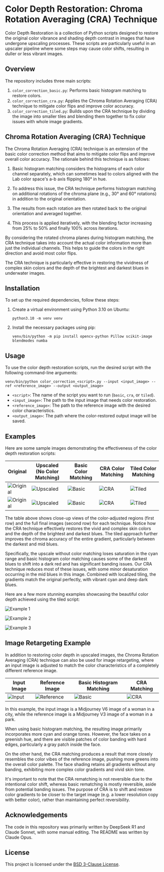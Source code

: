 # Color Depth Restoration: Chroma Rotation Averaging (CRA) Technique

Color Depth Restoration is a collection of Python scripts designed to restore the original color vibrance and shading depth contrast in images that have undergone upscaling processes. These scripts are particularly useful in an upscaler pipeline where some steps may cause color shifts, resulting in duller or less vibrant images.

## Overview

The repository includes three main scripts:

1. `color_correction_basic.py`: Performs basic histogram matching to restore colors.
2. `color_correction_cra.py`: Applies the Chroma Rotation Averaging (CRA) technique to mitigate color flips and improve color accuracy.
3. `color_correction_tiled.py`: Builds upon the CRA technique by dividing the image into smaller tiles and blending them together to fix color issues with whole image gradients.

## Chroma Rotation Averaging (CRA) Technique

The Chroma Rotation Averaging (CRA) technique is an extension of the basic color correction method that aims to mitigate color flips and improve overall color accuracy. The rationale behind this technique is as follows:

1. Basic histogram matching considers the histograms of each color channel separately, which can sometimes lead to colors aligned with the Lab color space's a-b axis flipping 180° in hue.

2. To address this issue, the CRA technique performs histogram matching on additional rotations of the chroma plane (e.g., 30° and 60° rotations) in addition to the original orientation.

3. The results from each rotation are then rotated back to the original orientation and averaged together.

4. This process is applied iteratively, with the blending factor increasing from 25% to 50% and finally 100% across iterations.

By considering the rotated chroma planes during histogram matching, the CRA technique takes into account the actual color information more than just the individual channels. This helps to guide the colors in the right direction and avoid most color flips.

The CRA technique is particularly effective in restoring the vividness of complex skin colors and the depth of the brightest and darkest blues in underwater images.

## Installation

To set up the required dependencies, follow these steps:

1. Create a virtual environment using Python 3.10 on Ubuntu:
   ```
   python3.10 -m venv venv
   ```

2. Install the necessary packages using pip:
   ```
   venv/bin/python -m pip install opencv-python Pillow scikit-image blendmodes numba
   ```

## Usage

To use the color depth restoration scripts, run the desired script with the following command-line arguments:

```
venv/bin/python color_correction_<script>.py --input <input_image> --ref <reference_image> --output <output_image>
```

- `<script>`: The name of the script you want to run (`basic`, `cra`, or `tiled`).
- `<input_image>`: The path to the input image that needs color restoration.
- `<reference_image>`: The path to the reference image with the desired color characteristics.
- `<output_image>`: The path where the color-restored output image will be saved.

## Examples

Here are some sample images demonstrating the effectiveness of the color depth restoration scripts:

| Original | Upscaled (No Color Matching) | Basic Color Matching | CRA Color Matching | Tiled Color Matching |
|----------|------------------------------|----------------------|--------------------|----------------------|
| ![Original](assets/original_closeup.jpg) | ![Upscaled](assets/upscaled_closeup.jpg) | ![Basic](assets/basic_closeup.jpg) | ![CRA](assets/cra_closeup.jpg) | ![Tiled](assets/tiled_closeup.jpg) |
| ![Original](assets/original_full.jpg) | ![Upscaled](assets/upscaled_full.jpg) | ![Basic](assets/basic_full.jpg) | ![CRA](assets/cra_full.jpg) | ![Tiled](assets/tiled_full.jpg) |

The table above shows close-up views of the color-adjusted regions (first row) and the full final images (second row) for each technique. Notice how the CRA technique effectively restores the vivid and complex skin colors and the depth of the brightest and darkest blues. The tiled approach further improves the chroma accuracy of the entire gradient, particularly between the darkest and mid blues.

Specifically, the upscale without color matching loses saturation in the cyan range and basic histogram color matching causes some of the darkest blues to shift into a dark red and has significant banding issues. Our CRA technique reduces most of these issues, with some minor desaturation occurring in the mid blues in this image. Combined with localized tiling, the gradients match the original perfectly, with vibrant cyan and deep dark blues.

Here are a few more stunning examples showcasing the beautiful color depth achieved using the tiled script:

![Example 1](assets/polyverse_RU0005711_415307393_2878731469.webp)

![Example 2](assets/polyverse_RU0005717_1621829523_419251530.webp)

![Example 3](assets/polyverse_RU0005719_3344980821_2651363071.webp)

## Image Retargeting Example

In addition to restoring color depth in upscaled images, the Chroma Rotation Averaging (CRA) technique can also be used for image retargeting, where an input image is adjusted to match the color characteristics of a completely different reference image.

| Input Image | Reference Image | Basic Histogram Matching | CRA Matching |
|-------------|-----------------|--------------------------|--------------|
| ![Input](assets/retarget_input.jpg) | ![Reference](assets/retarget_ref.jpg) | ![Basic](assets/retarget_output_basic.jpg) | ![CRA](assets/retarget_output_cra.jpg) |

In this example, the input image is a Midjourney V6 image of a woman in a city, while the reference image is a Midjourney V3 image of a woman in a park. 

When using basic histogram matching, the resulting image primarily incorporates more cyan and orange tones. However, the face takes on a greenish hue, and there are visible patches of color banding with hard edges, particularly a gray patch inside the face.

On the other hand, the CRA matching produces a result that more closely resembles the color vibes of the reference image, pushing more greens into the overall color palette. The face shading retains all gradients without any banding, exhibiting more complex color gradients and vivid skin tone.

It's important to note that the CRA rematching is not reversible due to the intentional color shift, whereas basic rematching is mostly reversible, aside from potential banding issues. The purpose of CRA is to shift and restore color gradients to be closer to the target image (e.g. a lower resolution copy with better color), rather than maintaining perfect reversibility.

## Acknowledgements

The code in this repository was primarily written by DeepSeek R1 and Claude Sonnet, with some manual editing. The README was written by Claude Opus.

## License

This project is licensed under the [BSD 3-Clause License](LICENSE.md).
